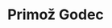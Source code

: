 ---
SICRIS: 15295
draft: false
fixName: primož_godec
lab: Bioinformatics Laboratory
labPos: Laboratory Member
location: R3.20 - Laboratorij LB
mailInfo: primoz.godec@fri.uni-lj.si
officeHours: null
profName: Primož Godec
profTitle: Young Researcher
telephoneInfo: null
title: Primož Godec
---